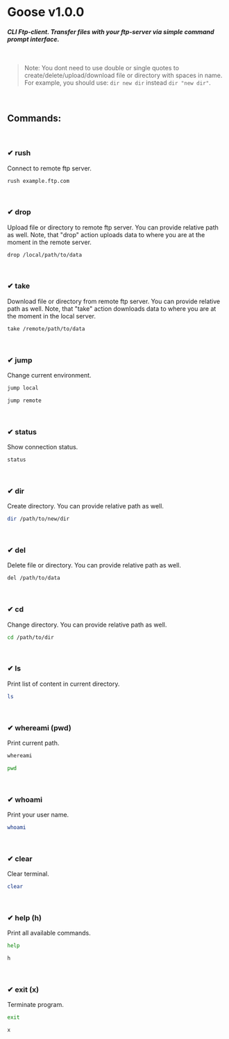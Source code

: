 # Goose v1.0.0
#### _CLI Ftp-client. Transfer files with your ftp-server via simple command prompt interface._
&nbsp;

> Note: You dont need to use double or single quotes to create/delete/upload/download file or directory with spaces in name. For example, you should use: `dir new dir` instead `dir "new dir"`.

&nbsp;
## Commands:
&nbsp;
### ✔ rush
Connect to remote ftp server.
```sh
rush example.ftp.com
```
&nbsp;

### ✔ drop
Upload file or directory to remote ftp server.
You can provide relative path as well.
Note, that "drop" action uploads data to where you are at the moment in the remote server.
```sh
drop /local/path/to/data
```
&nbsp;

### ✔ take
Download file or directory from remote ftp server.
You can provide relative path as well.
Note, that "take" action downloads data to where you are at the moment in the local server.
```sh
take /remote/path/to/data
```
&nbsp;

### ✔ jump
Change current environment.
```sh
jump local
```
```sh
jump remote
```
&nbsp;

### ✔ status
Show connection status.
```sh
status
```
&nbsp;

### ✔ dir
Create directory.
You can provide relative path as well.
```sh
dir /path/to/new/dir
```
&nbsp;

### ✔ del
Delete file or directory.
You can provide relative path as well.
```sh
del /path/to/data
```
&nbsp;

### ✔ cd
Change directory.
You can provide relative path as well.
```sh
cd /path/to/dir
```
&nbsp;

### ✔ ls
Print list of content in current directory.
```sh
ls
```
&nbsp;

### ✔ whereami (pwd)
Print current path.
```sh
whereami
```
```sh
pwd
```
&nbsp;

### ✔ whoami
Print your user name.
```sh
whoami
```
&nbsp;

### ✔ clear
Clear terminal.
```sh
clear
```
&nbsp;

### ✔ help (h)
 Print all available commands.
```sh
help
```
```sh
h
```
&nbsp;

### ✔ exit (x)
 Terminate program.
```sh
exit
```
```sh
x
```
&nbsp;

